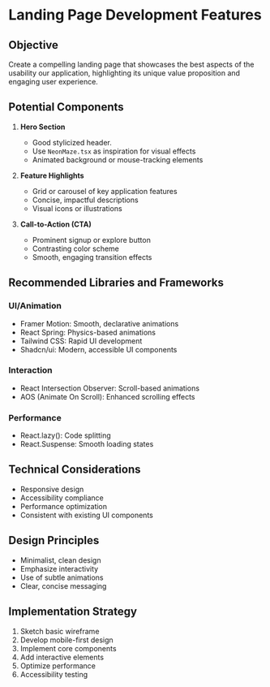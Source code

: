 # Landing Page Development Features

## Objective
Create a compelling landing page that showcases the best aspects of the usability our application, highlighting its unique value proposition and engaging user experience.

## Potential Components
1. **Hero Section**
   - Good stylicized header. 
   - Use `NeonMaze.tsx` as inspiration for visual effects
   - Animated background or mouse-tracking elements

2. **Feature Highlights**
   - Grid or carousel of key application features
   - Concise, impactful descriptions
   - Visual icons or illustrations

3. **Call-to-Action (CTA)**
   - Prominent signup or explore button
   - Contrasting color scheme
   - Smooth, engaging transition effects

## Recommended Libraries and Frameworks
### UI/Animation
- Framer Motion: Smooth, declarative animations
- React Spring: Physics-based animations
- Tailwind CSS: Rapid UI development
- Shadcn/ui: Modern, accessible UI components

### Interaction
- React Intersection Observer: Scroll-based animations
- AOS (Animate On Scroll): Enhanced scrolling effects

### Performance
- React.lazy(): Code splitting
- React.Suspense: Smooth loading states

## Technical Considerations
- Responsive design
- Accessibility compliance
- Performance optimization
- Consistent with existing UI components

## Design Principles
- Minimalist, clean design
- Emphasize interactivity
- Use of subtle animations
- Clear, concise messaging

## Implementation Strategy
1. Sketch basic wireframe
2. Develop mobile-first design
3. Implement core components
4. Add interactive elements
5. Optimize performance
6. Accessibility testing
